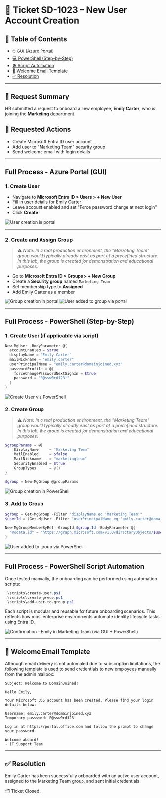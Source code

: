 # 🎫 Ticket SD-1023 – New User Account Creation

## 📘 Table of Contents

- [🖱️ GUI (Azure Portal)](#full-process---azure-portal-gui)
- [💻 PowerShell (Step-by-Step)](#full-process---powershell-step-by-step)
- [⚙️ Script Automation](#full-process---powershell-script-automation)
- [📨 Welcome Email Template](#welcome-email-template)
- [✅ Resolution](#resolution)

---

## 📄 Request Summary
HR submitted a request to onboard a new employee, **Emily Carter**, who is joining the **Marketing** department.

## 📝 Requested Actions
- Create Microsoft Entra ID user account
- Add user to "Marketing Team" security group
- Send welcome email with login details

---

## Full Process - Azure Portal (GUI)

### 1. Create User
- Navigate to **Microsoft Entra ID > Users > + New User**
- Fill in user details for Emily Carter
- Leave account enabled and set "Force password change at next login"
- Click **Create**

![User creation in portal](./gui/create-user-portal.png)

---

### 2. Create and Assign Group

> ⚠️ _Note: In a real production environment, the "Marketing Team" group would typically already exist as part of a predefined structure. In this lab, the group is created for demonstration and educational purposes._


- Go to **Microsoft Entra ID > Groups > + New Group**
- Create a **Security group** named `Marketing Team`
- Set membership type to **Assigned**
- Add Emily Carter as a member

![Group creation in portal](./gui/create-group-portal.png)
![User added to group via portal](./gui/add-user-to-group-portal.png)

---

## Full Process - PowerShell (Step-by-Step)

### 1. Create User (if applicable via script)
```powershell
New-MgUser -BodyParameter @{
  accountEnabled = $true
  displayName = "Emily Carter"
  mailNickname = "emily.carter"
  userPrincipalName = "emily.carter@domainjoined.xyz"
  passwordProfile = @{
    forceChangePasswordNextSignIn = $true
    password = "P@ssw0rd123!"
  }
}
```
![Create User via PowerShell](./powershell/create-user-via-ps.png)

### 2. Create Group

> ⚠️ _Note: In a real production environment, the "Marketing Team" group would typically already exist as part of a predefined structure. In this lab, the group is created for demonstration and educational purposes._

```powershell
$groupParams = @{
    DisplayName     = "Marketing Team"
    MailEnabled     = $false
    MailNickname    = "marketingteam"
    SecurityEnabled = $true
    GroupTypes      = @()
}

$group = New-MgGroup @groupParams
```

![Group creation in PowerShell](./powershell/create-security-group-ps.png)

### 3. Add to Group
```powershell
$group = Get-MgGroup -Filter "displayName eq 'Marketing Team'"
$userId = (Get-MgUser -Filter "userPrincipalName eq 'emily.carter@domainjoined.xyz'").Id

New-MgGroupMemberByRef -GroupId $group.Id -BodyParameter @{
  "@odata.id" = "https://graph.microsoft.com/v1.0/directoryObjects/$userId"
}
```

![User added to group via PowerShell](./powershell/add-user-to-group-ps.png)

---

## Full Process - PowerShell Script Automation

Once tested manually, the onboarding can be performed using automation scripts:

```powershell
.\scripts\create-user.ps1
.\scripts\create-group.ps1
.\scripts\add-user-to-group.ps1
```

Each script is modular and reusable for future onboarding scenarios. This reflects how most enterprise environments automate identity lifecycle tasks using Entra ID.

![Confirmation - Emily in Marketing Team (via GUI + PowerShell)](./powershell/user-in-group-confirmed.png)

---

## 📨 Welcome Email Template

Although email delivery is not automated due to subscription limitations, the following template is used to send credentials to new employees manually from the admin mailbox:

```
Subject: Welcome to DomainJoined!

Hello Emily,

Your Microsoft 365 account has been created. Please find your login details below:

Username: emily.carter@domainjoined.xyz
Temporary password: P@ssw0rd123!

Log in at https://portal.office.com and follow the prompt to change your password.

Welcome aboard!
- IT Support Team
```

---

## ✅ Resolution
Emily Carter has been successfully onboarded with an active user account, assigned to the Marketing Team group, and sent initial credentials.

🗂️ Ticket Closed.
